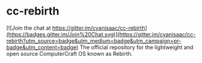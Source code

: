 # cc-rebirth

[![Join the chat at https://gitter.im/cyanisaac/cc-rebirth](https://badges.gitter.im/Join%20Chat.svg)](https://gitter.im/cyanisaac/cc-rebirth?utm_source=badge&utm_medium=badge&utm_campaign=pr-badge&utm_content=badge)
The official repository for the lightweight and open source ComputerCraft OS known as Rebirth.
